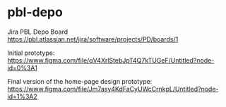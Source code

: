 # pbl-depo
Jira PBL Depo Board
https://pbl.atlassian.net/jira/software/projects/PD/boards/1

Initial prototype:
https://www.figma.com/file/qV4XrlStebJpT4Q7kTUGeF/Untitled?node-id=0%3A1

Final version of the home-page design prototype:
https://www.figma.com/file/Jm7asy4KdFaCyUWcCrnkpL/Untitled?node-id=1%3A2
